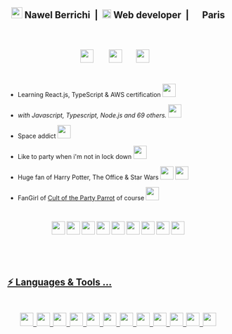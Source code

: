 <div align="center">
<h2> <img height="25" src="icons/astronaut.png"> Nawel Berrichi &nbsp;|&nbsp; <img height="20" src="icons/laptop.png"> Web developer &nbsp;|&nbsp; <img height="15" src="icons/france.png"> Paris </h2>
</div>
<br>
<br>

<p align='center'>
<a href="https://www.linkedin.com/in/nawelberrichi/"><img height="30" src="icons/linkedin.png"></a>&nbsp;&nbsp;&nbsp;&nbsp;&nbsp;&nbsp;&nbsp;&nbsp;
<a href="https://www.instagram.com/nawel.brrch/"><img height="30" src="icons/instagram.png"></a>&nbsp;&nbsp;&nbsp;&nbsp;&nbsp;&nbsp;&nbsp;
<a href="https://twitter.com/nawel_brrch"><img height="30" src="icons/twitter.png"></a>&nbsp;&nbsp;&nbsp;&nbsp;
 </p>
 <br>

- Learning React.js, TypeScript & AWS certification <img src="https://cultofthepartyparrot.com/parrots/hd/laptop_parrot.gif" width="30" height="30"/>

- _with Javascript, Typescript, Node.js and 69 others._ <img src="https://cultofthepartyparrot.com/parrots/hd/sleepingparrot.gif" width="30" height="30"/>

- Space addict <img src="https://cultofthepartyparrot.com/parrots/hd/moonparrot.gif" width="30" height="30"/>

- Like to party when i'm not in lock down <img src="https://cultofthepartyparrot.com/parrots/hd/beerparrot.gif" width="30" height="30"/>

- Huge fan of Harry Potter, The Office & Star Wars <img src="https://cultofthepartyparrot.com/parrots/hd/sithparrot.gif" width="30" height="30"/> <img src="https://cultofthepartyparrot.com/parrots/hd/jediparrot.gif" width="30" height="30"/>

- FanGirl of [Cult of the Party Parrot](https://cultofthepartyparrot.com) of course <img src="https://cultofthepartyparrot.com/parrots/hd/partyparrot.gif" width="30" height="30"/>

<br>

<p align="center">
    <img src="https://cultofthepartyparrot.com/parrots/wave1parrot.gif" width="30" height="30"/>
    <img src="https://cultofthepartyparrot.com/parrots/wave2parrot.gif" width="30" height="30"/>
    <img src="https://cultofthepartyparrot.com/parrots/wave3parrot.gif" width="30" height="30"/>
    <img src="https://cultofthepartyparrot.com/parrots/wave4parrot.gif" width="30" height="30"/>
    <img src="https://cultofthepartyparrot.com/parrots/wave5parrot.gif" width="30" height="30"/>
    <img src="https://cultofthepartyparrot.com/parrots/wave6parrot.gif" width="30" height="30"/>
    <img src="https://cultofthepartyparrot.com/parrots/wave7parrot.gif" width="30" height="30"/>
    <img src="https://cultofthepartyparrot.com/parrots/wave8parrot.gif" width="30" height="30"/>
    <img src="https://cultofthepartyparrot.com/parrots/wave9parrot.gif" width="30" height="30"/>
</p>
<br>

<p align="center" >
<a href="https://github.com/anuraghazra/github-readme-stats"> 
    
</p>

<br>

## ⚡ Languages & Tools ...

<br>
<p align="center" >
<img height="30" src="languages/html.svg">&nbsp;&nbsp;<img height="30" src="languages/css3.svg">&nbsp;&nbsp;<img height="30" src="languages/sass.svg">&nbsp;&nbsp;<img height="30" src="languages/js.svg">&nbsp;&nbsp;<img height="30" src="languages/vue.svg">&nbsp;&nbsp;<img height="30" src="languages/python.svg">&nbsp;&nbsp;<img height="30" src="languages/npm.svg">&nbsp;&nbsp;<img height="30" src="languages/bash.svg">&nbsp;&nbsp;<img height="30" src="languages/visualstudio_code.svg">&nbsp;&nbsp;<img height="30" src="languages/aws.svg">&nbsp;&nbsp;<img height="30" src="languages/pc.svg">&nbsp;&nbsp;<img height="30" src="languages/mac.svg">
</p>
